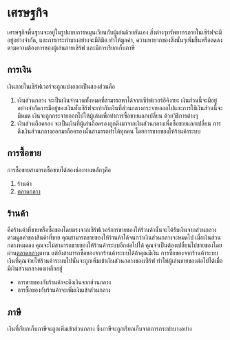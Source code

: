 # เศรษฐกิจ
เศรษฐกิจพื้นฐานจะอยู่ในรูปแบบการหมุนเวียนกับผู้เล่นด้วยกันเอง สิ่งต่างๆทรัพยากรภายในเซิร์ฟจะมีอยู่อย่างจำกัด, และการกระทำบางอย่างจะมีลิมิต
ทำให้มูลค่า, ความหายากของสิ่งนั้นๆเพิ่มขึ้นหรือลดลงตามความต้องการของผู้เล่นภายเซิร์ฟ และมีการเรียกเก็บภาษี

## การเงิน
เงินภายในเซิร์ฟเวอร์จะถูกแบ่งออกเป็นสองส่วนคือ
1. เงินส่วนกลาง จะเป็นเงินจำนวนทั้งหมดที่สามารถหาได้จากเซิร์ฟเวอร์อิคิงายะ เงินส่วนนี้จะมีอยู่อย่างจำกัดการมีอยู่ของเงินทั้งเซิร์ฟจะเท่ากับเงินที่ส่วนกลางกระจายออกไปและการใช้เงินส่วนนี้จะมีหมด เงินจะถูกกระจายออกไปให้ผู้เล่นเพื่อทำการซื้อขายแลกเปลี่ยน ด้วยวิธีการต่างๆ
2. เงินส่วนถือครอง จะเป็นเงินที่ผู้เล่นถือครองถูกดึงมาจากเงินส่วนกลางเพื่อซื้อขายแลกเปลี่ยน การดึงเงินส่วนกลางออกมาถือครองนั้นสามารถทำได้ทุกคน โดยการขายของให้ร้านค้าระบบ

## การซื้อขาย
การซื้อขายสามารถซื้อขายได้สองช่องทางหลักๆคือ
1. ร้านค้า
2. [ตลาดกลาง](/wiki/auction-house)

## ร้านค้า 
คือร้านค้าที่ขายหรือซื้อของโดยตรงจากเซิร์ฟเวอร์การขายของให้ร้านค้านั้นจะได้รับเงินจากส่วนกลางตามมูลค่าของสินค้าที่ขาย คุณสามารถขายของให้ร้านค้าได้จนกว่าเงินส่วนกลางจะหมดไป เมื่อเงินส่วนกลางหมดลง คุณจะไม่สามารถขายของให้ร้านค้าระบบอีกต่อไปได้ คุณจำเป็นต้องเปลี่ยนไปขายของโดยผ่าน[ตลาดกลาง](/wiki/auction-house)แทน แต่ยังสามารถซื้อของจากร้านค้าระบบได้ถ้าคุณมีเงิน การซื้อของจากร้านค้าระบบเงินที่คุณจ่ายให้ร้านค้าระบบไปนั้นจะถูกเพิ่มเข้าเงินส่วนกลางของเซิร์ฟ ทำให้ผู้เล่นขายของต่อไปได้เมื่อมีเงินส่วนกลางคงเหลืออยู่
- การขายของกับร้านค้าจะดึงเงินจากส่วนกลาง
- การซื้อของกับร้านค้าจะเพิ่มเงินเข้าส่วนกลาง

## ภาษี
เงินที่เรียกเก็บภาษีจะถูกเพิ่มเข้าส่วนกลาง ซึ่งภาษีจะถูกเรียกเก็บจากการกระทำบางอย่าง
